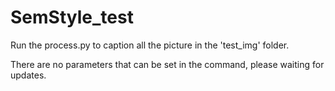 # SemStyle_test

Run the process.py to caption all the picture in the 'test_img' folder.

There are no parameters that can be set in the command, please waiting for updates.
